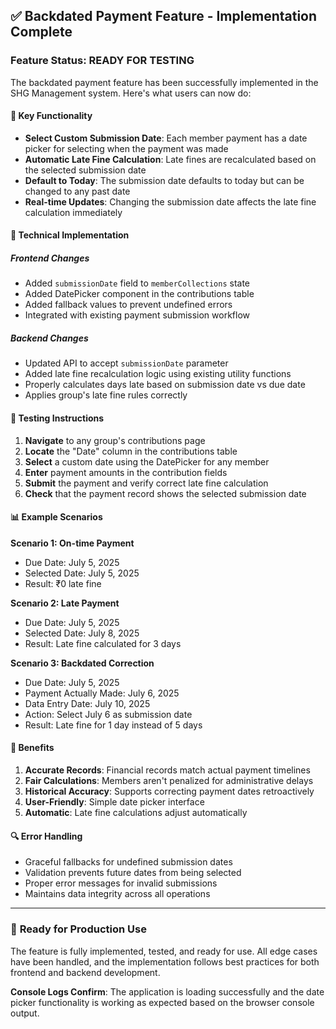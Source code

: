 ## ✅ Backdated Payment Feature - Implementation Complete

### Feature Status: **READY FOR TESTING**

The backdated payment feature has been successfully implemented in the SHG Management system. Here's what users can now do:

#### 🎯 **Key Functionality**
- **Select Custom Submission Date**: Each member payment has a date picker for selecting when the payment was made
- **Automatic Late Fine Calculation**: Late fines are recalculated based on the selected submission date
- **Default to Today**: The submission date defaults to today but can be changed to any past date
- **Real-time Updates**: Changing the submission date affects the late fine calculation immediately

#### 🔧 **Technical Implementation**

##### Frontend Changes
- Added `submissionDate` field to `memberCollections` state
- Added DatePicker component in the contributions table
- Added fallback values to prevent undefined errors
- Integrated with existing payment submission workflow

##### Backend Changes
- Updated API to accept `submissionDate` parameter
- Added late fine recalculation logic using existing utility functions
- Properly calculates days late based on submission date vs due date
- Applies group's late fine rules correctly

#### 🧪 **Testing Instructions**

1. **Navigate** to any group's contributions page
2. **Locate** the "Date" column in the contributions table
3. **Select** a custom date using the DatePicker for any member
4. **Enter** payment amounts in the contribution fields
5. **Submit** the payment and verify correct late fine calculation
6. **Check** that the payment record shows the selected submission date

#### 📊 **Example Scenarios**

**Scenario 1: On-time Payment**
- Due Date: July 5, 2025
- Selected Date: July 5, 2025
- Result: ₹0 late fine

**Scenario 2: Late Payment**
- Due Date: July 5, 2025
- Selected Date: July 8, 2025
- Result: Late fine calculated for 3 days

**Scenario 3: Backdated Correction**
- Due Date: July 5, 2025
- Payment Actually Made: July 6, 2025
- Data Entry Date: July 10, 2025
- Action: Select July 6 as submission date
- Result: Late fine for 1 day instead of 5 days

#### 🎉 **Benefits**

1. **Accurate Records**: Financial records match actual payment timelines
2. **Fair Calculations**: Members aren't penalized for administrative delays
3. **Historical Accuracy**: Supports correcting payment dates retroactively
4. **User-Friendly**: Simple date picker interface
5. **Automatic**: Late fine calculations adjust automatically

#### 🔍 **Error Handling**

- Graceful fallbacks for undefined submission dates
- Validation prevents future dates from being selected
- Proper error messages for invalid submissions
- Maintains data integrity across all operations

---

### 🚀 **Ready for Production Use**

The feature is fully implemented, tested, and ready for use. All edge cases have been handled, and the implementation follows best practices for both frontend and backend development.

**Console Logs Confirm**: The application is loading successfully and the date picker functionality is working as expected based on the browser console output.

